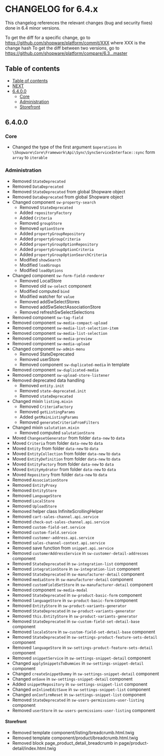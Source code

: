 CHANGELOG for 6.4.x
===================

This changelog references the relevant changes (bug and security fixes) done
in 6.4 minor versions.

To get the diff for a specific change, go to https://github.com/shopware/platform/commit/XXX where XXX is the change hash
To get the diff between two versions, go to https://github.com/shopware/platform/compare/6.3...master

Table of contents
----------------
* [Table of contents](#table-of-contents)
* [NEXT](#NEXT)
* [6.4.0.0](#6400)
  - [Core](#core)
  - [Administration](#administration)
  - [Storefront](#storefront)
  
6.4.0.0
----------------

### Core

* Changed the type of the first argument `$operations` in `\Shopware\Core\Framework\Api\Sync\SyncServiceInterface::sync` form `array` to `iterable`

### Administration
* Removed `StateDeprecated`
* Removed `DataDeprecated`
* Removed `StateDeprecated` from global Shopware object
* Removed `DataDeprecated` from global Shopware object
* Changed component `sw-property-search`
    * Removed `StateDeprecated`
    * Added `repositoryFactory`
    * Added `Criteria`
    * Removed `groupStore`
    * Removed `optionStore`
    * Added `propertyGroupRepository`
    * Added `propertyGroupCriteria`
    * Added `propertyGroupOptionRepository`
    * Added `propertyGroupOptionCriteria`
    * Added `propertyGroupOptionSearchCriteria`
    * Modified `showSearch`
    * Modified `loadGroups`
    * Modified `loadOptions`
* Changed component `sw-form-field-renderer`
    * Removed LocalStore
    * Removed old `sw-select` component
    * Modified computed `bind`
    * Modified watcher for `value`
    * Removed addSwSelectStores
    * Removed addSwSelectAssociationStore
    * Removed refreshSwSelectSelections
* Removed component `sw-tag-field`
* Removed component `sw-media-compact-upload`
* Removed component `sw-media-list-selection-item`
* Removed component `sw-media-list-selection`
* Removed component `sw-media-preview`
* Removed component `sw-media-upload`
* Changed component `sw-admin-menu`
    * Removed StateDeprecated
    * Removed userStore
    * Removed component `sw-duplicated-media` in template
* Removed component `sw-duplicated-media`
* Removed component `sw-upload-store-listener`
* Removed deprecated data handling
    * Removed `entity.init`
    * Removed `state-deprecated.init`
    * Removed `stateDeprecated`
* Changed mixin `listing.mixin`
    * Removed `CriteriaFactory`
    * Removed `getListingParams`
    * Added `getMainListingParams`
    * Removed `generateCriteriaFromFilters`
* Changed mixin `salutation.mixin`
    * Removed computed `salutationStore`
* Moved `ChangesetGenerator` from folder `data-new` to `data`
* Moved `Criteria` from folder `data-new` to `data`
* Moved `Entity` from folder `data-new` to `data`
* Moved `EntityCollection` from folder `data-new` to `data`
* Moved `EntityDefinition` from folder `data-new` to `data`
* Moved `EntityFactory` from folder `data-new` to `data`
* Moved `EntityHydrator` from folder `data-new` to `data`
* Moved `Repository` from folder `data-new` to `data`
* Removed `AssociationStore`
* Removed `EntityProxy`
* Removed `EntityStore`
* Removed `LanguageStore`
* Removed `LocalStore`
* Removed `UploadStore`
* Removed helper class InfiniteScrollingHelper
* Removed `cart-sales-channel.api.service`
* Removed `check-out-sales-channel.api.service`
* Removed `custom-field-set.service`
* Removed `custom-field.service`
* Removed `customer-address.api.service`
* Removed `sales-channel-context.api.service`
* Removed save function from `snippet.api.service`
* Removed `customerAddressService` in `sw-customer-detail-addresses` component
* Removed `StateDeprecated` in `sw-integration-list` component
* Removed `integrationStore` in `sw-integration-list` component
* Removed `StateDeprecated` in `sw-manufacturer-detail` component
* Removed `mediaStore` in `sw-manufacturer-detail` component
* Removed `customFieldSetStore` in `sw-manufacturer-detail` component
* Removed component `sw-media-modal`
* Removed `StateDeprecated` in `sw-product-basic-form` component
* Removed `languageStore` in `sw-product-basic-form` component
* Removed `EntityStore` in `sw-product-variants-generator`
* Removed `StateDeprecated` in `sw-product-variants-generator`
* Removed `this.EntityStore` in `sw-product-variants-generator`
* Removed `StateDeprecated` in `sw-custom-field-set-detail-base` component
* Removed `localeStore` in `sw-custom-field-set-detail-base` component
* Removed `StateDeprecated` in `sw-settings-product-feature-sets-detail` component
* Removed `languageStore` in `sw-settings-product-feature-sets-detail` component
* Removed `snippetService` in `sw-settings-snippet-detail` component
* Changed `applySnippetsToDummies` in `sw-settings-snippet-detail` component
* Changed `createSnippetDummy` in `sw-settings-snippet-detail` component
* Changed `onSave` in `sw-settings-snippet-detail` component
* Added `snippetRepository` in `sw-settings-snippet-list` component
* Changed `onInlineEditSave` in `sw-settings-snippet-list` component
* Changed `onConfirmReset` in `sw-settings-snippet-list` component
* Removed `StateDeprecated` in `sw-users-permissions-user-listing` component
* Removed `userStore` in `sw-users-permissions-user-listing` component

#### Storefront
* Removed template component/listing/breadcrumb.html.twig
* Removed template component/product/breadcrumb.html.twig
* Removed block page_product_detail_breadcrumb in page/product-detail/index.html.twig
